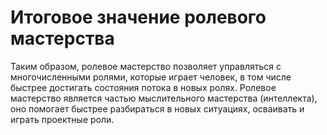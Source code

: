 # Итоговое значение ролевого мастерства

Таким образом, ролевое мастерство позволяет управляться с многочисленными ролями, которые играет человек, в том числе быстрее достигать состояния потока в новых ролях. Ролевое мастерство является частью мыслительного мастерства (интеллекта), оно помогает быстрее разбираться в новых ситуациях, осваивать и играть проектные роли.
